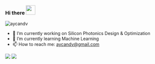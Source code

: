 ### Hi there <img src="https://raw.githubusercontent.com/MartinHeinz/MartinHeinz/master/wave.gif" width="30px">
<p align="left"> <img src="https://komarev.com/ghpvc/?username=aycandv" alt="aycandv" /> </p>

- 🔭 I’m currently working on Silicon Photonics Design & Optimization
- 🌱 I’m currently learning Machine Learning
- 📫 How to reach me: aycandv@gmail.com

<img align="center" src="https://github-readme-stats.vercel.app/api/top-langs/?username=aycandv&count_private=true&theme=tokyonight&langs_count=6&layout=compact" /> <img align="center" src="https://github-readme-stats.vercel.app/api/?username=aycandv&count_private=true&show_icons=true&theme=tokyonight" />







<!--
**aycandv/aycandv** is a ✨ _special_ ✨ repository because its `README.md` (this file) appears on your GitHub profile.

Here are some ideas to get you started:


- 💬 Ask me about ...

-->
